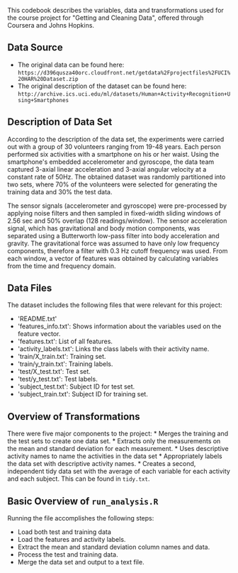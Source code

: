 This codebook describes the variables, data and transformations used for
the course project for "Getting and Cleaning Data", offered through
Coursera and Johns Hopkins.

Data Source
-----------

-   The original data can be found here:
    `https://d396qusza40orc.cloudfront.net/getdata%2Fprojectfiles%2FUCI%20HAR%20Dataset.zip`
-   The original description of the dataset can be found here:
    `http://archive.ics.uci.edu/ml/datasets/Human+Activity+Recognition+Using+Smartphones`

Description of Data Set
-----------------------

According to the description of the data set, the experiments were
carried out with a group of 30 volunteers ranging from 19-48 years. Each
person performed six activities with a smartphone on his or her waist.
Using the smartphone's embedded accelerometer and gyroscope, the data
team captured 3-axial linear acceleration and 3-axial angular velocity
at a constant rate of 50Hz. The obtained dataset was randomly
partitioned into two sets, where 70% of the volunteers were selected for
generating the training data and 30% the test data.

The sensor signals (accelerometer and gyroscope) were pre-processed by
applying noise filters and then sampled in fixed-width sliding windows
of 2.56 sec and 50% overlap (128 readings/window). The sensor
acceleration signal, which has gravitational and body motion components,
was separated using a Butterworth low-pass filter into body acceleration
and gravity. The gravitational force was assumed to have only low
frequency components, therefore a filter with 0.3 Hz cutoff frequency
was used. From each window, a vector of features was obtained by
calculating variables from the time and frequency domain.

Data Files
----------

The dataset includes the following files that were relevant for this
project:

-   'README.txt'
-   'features\_info.txt': Shows information about the variables used on
    the feature vector.
-   'features.txt': List of all features.
-   'activity\_labels.txt': Links the class labels with their activity
    name.
-   'train/X\_train.txt': Training set.
-   'train/y\_train.txt': Training labels.
-   'test/X\_test.txt': Test set.
-   'test/y\_test.txt': Test labels.
-   'subject\_test.txt': Subject ID for test set.
-   'subject\_train.txt': Subject ID for training set.

Overview of Transformations
---------------------------

There were five major components to the project: \* Merges the training
and the test sets to create one data set. \* Extracts only the
measurements on the mean and standard deviation for each measurement. \*
Uses descriptive activity names to name the activities in the data
set \* Appropriately labels the data set with descriptive activity
names. \* Creates a second, independent tidy data set with the average
of each variable for each activity and each subject. This can be found
in `tidy.txt`.

Basic Overview of `run_analysis.R`
----------------------------------

Running the file accomplishes the following steps:

-   Load both test and training data
-   Load the features and activity labels.
-   Extract the mean and standard deviation column names and data.
-   Process the test and training data.
-   Merge the data set and output to a text file.
